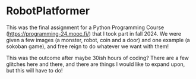 # RobotPlatformer

This was the final assignment for a Python Programming Course (https://programming-24.mooc.fi/) that I took part in fall 2024.
We were given a few images (a monster, robot, coin and a door) and one example (a sokoban game), and free reign to do whatever we want with them!

This was the outcome after maybe 30ish hours of coding? There are a few glitches here and there, and there are things I would like to expand upon, but this will have to do!
